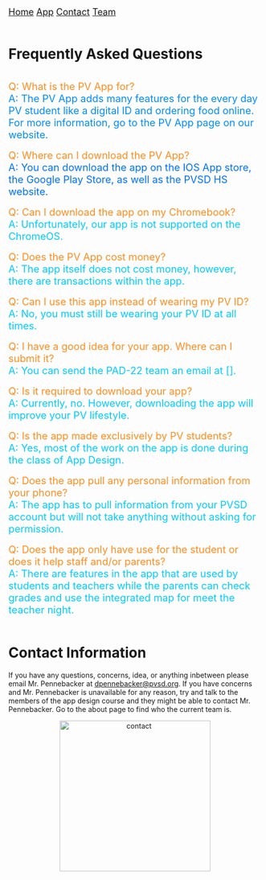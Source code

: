 <div class="topnav">
  <font size="4">
  <a class="active" href="https://jblasek.github.io/Pad22/">Home</a>
  <a class="active" href="https://jblasek.github.io/Pad22/pvapp.html">App</a>
  <a class="active" href="https://jblasek.github.io/Pad22/contact.html">Contact</a>
  <a href="https://jblasek.github.io/Pad22/team.html">Team</a>
  </font>
</div>
<br/>

# Frequently Asked Questions
<br/>

<div style= "color: rgb(255,141,30); font-size: 20px"> 
Q: What is the PV App for? 
</div>

<div style= "color: rgb(0,140,255); font-size: 20px"> 
A: The PV App adds many features for the every day PV student like a digital ID and ordering food online. For more information, go to the PV App page on our website.
</div> 

<br/>

<div style= "color: rgb(255,141,30); font-size: 20px"> 
Q: Where can I download the PV App?
</div>  

<div style= "color: rgb(0,113,255); font-size: 20px"> 
A: You can download the app on the IOS App store, the Google Play Store, as well as the PVSD HS website.
</div> 

<br/>

<div style= "color: rgb(255,141,30); font-size: 20px"> 
Q: Can I download the app on my Chromebook?
</div>  

<div style= "color: rgb(0,203,255); font-size: 20px"> 
A: Unfortunately, our app is not supported on the ChromeOS.
</div> 

<br/>

<div style= "color: rgb(255,141,30); font-size: 20px"> 
Q: Does the PV App cost money?
</div>  

<div style= "color: rgb(0,203,255); font-size: 20px"> 
A: The app itself does not cost money, however, there are transactions within the app.
</div> 

<br/>

<div style= "color: rgb(255,141,30); font-size: 20px"> 
Q: Can I use this app instead of wearing my PV ID?
</div>  

<div style= "color: rgb(0,203,255); font-size: 20px"> 
A: No, you must still be wearing your PV ID at all times.
</div> 

<br/>

<div style= "color: rgb(255,141,30); font-size: 20px"> 
Q: I have a good idea for your app. Where can I submit it?
</div>   

<div style= "color: rgb(0,203,255); font-size: 20px"> 
A: You can send the PAD-22 team an email at [].
</div> 

<br/>

<div style= "color: rgb(255,141,30); font-size: 20px"> 
Q: Is it required to download your app?
</div>   

<div style= "color: rgb(0,203,255); font-size: 20px"> 
A: Currently, no. However, downloading the app will improve your PV lifestyle.
</div> 

<br/>

<div style= "color: rgb(255,141,30); font-size: 20px"> 
Q: Is the app made exclusively by PV students?
</div>   

<div style= "color: rgb(0,203,255); font-size: 20px"> 
A: Yes, most of the work on the app is done during the class of App Design.
</div> 

<br/>

<div style= "color: rgb(255,141,30); font-size: 20px"> 
Q: Does the app pull any personal information from your phone?
</div> 

<div style= "color: rgb(0,203,255); font-size: 20px"> 
A: The app has to pull information from your PVSD account but will not take anything without asking for permission.
</div> 

<br/>

<div style= "color: rgb(255,141,30); font-size: 20px"> 
Q: Does the app only have use for the student or does it help staff and/or parents?  
</div>  

<div style= "color: rgb(0,203,255); font-size: 20px"> 
A: There are features in the app that are used by students and teachers while the parents can check grades and use the integrated map for meet the teacher night.
</div> 

<br/>



# Contact Information 
If you have any questions, concerns, idea, or anything inbetween please email Mr. Pennebacker at dpennebacker@pvsd.org[](mailto:dpennebacker@pvsd.org). If you have concerns and Mr. Pennebacker is unavailable for any reason, try and talk to the members of the app design course and they might be able to contact Mr. Pennebacker. Go to the about page to find who the current team is.
<center><img src="https://i.ibb.co/3MVrKFc/contact.png" alt="contact" class="center" style="width:300px;height:300px;"></center>

